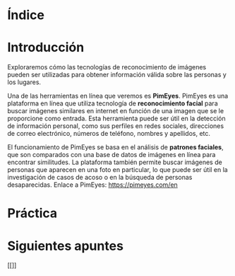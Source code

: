 # Índice

# Introducción

Exploraremos cómo las tecnologías de reconocimiento de imágenes pueden ser utilizadas para obtener información válida sobre las personas y los lugares. 

Una de las herramientas en línea que veremos es **PimEyes**. PimEyes es una plataforma en línea que utiliza tecnología de **reconocimiento facial** para buscar imágenes similares en internet en función de una imagen que se le proporcione como entrada. Esta herramienta puede ser útil en la detección de información personal, como sus perfiles en redes sociales, direcciones de correo electrónico, números de teléfono, nombres y apellidos, etc.

El funcionamiento de PimEyes se basa en el análisis de **patrones faciales**, que son comparados con una base de datos de imágenes en línea para encontrar similitudes. La plataforma también permite buscar imágenes de personas que aparecen en una foto en particular, lo que puede ser útil en la investigación de casos de acoso o en la búsqueda de personas desaparecidas.
Enlace a PimEyes: https://pimeyes.com/en
# Práctica

# Siguientes apuntes

[[]]